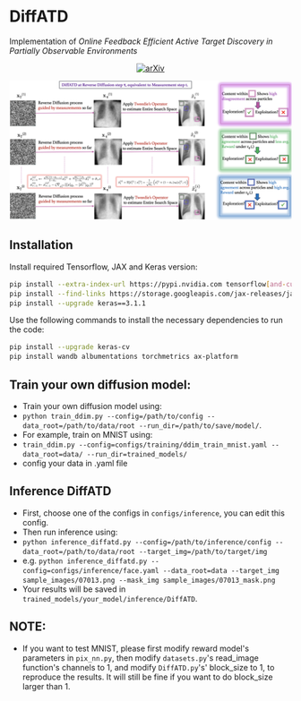 # DiffATD 
Implementation of _Online Feedback Efficient Active Target Discovery in Partially Observable Environments_

<div align="center">
  
[![arXiv](https://img.shields.io/badge/arXiv-2505.06535-b31b1b.svg)](https://arxiv.org/abs/2505.06535)

<img src="imgs/main_figure.png" width="650">
</div>



## Installation
Install required Tensorflow, JAX and Keras version:
```bash
pip install --extra-index-url https://pypi.nvidia.com tensorflow[and-cuda]==2.15.0
pip install --find-links https://storage.googleapis.com/jax-releases/jax_cuda_releases.html jax[cuda12_pip]==0.4.26
pip install --upgrade keras==3.1.1
```
Use the following commands to install the necessary dependencies to run the code:
```bash
pip install --upgrade keras-cv
pip install wandb albumentations torchmetrics ax-platform
```

## Train your own diffusion model:
* Train your own diffusion model using:
* `python train_ddim.py --config=/path/to/config --data_root=/path/to/data/root --run_dir=/path/to/save/model/`.
* For example, train on MNIST using:
* `train_ddim.py --config=configs/training/ddim_train_mnist.yaml --data_root=data/ --run_dir=trained_models/`
* config your data in .yaml file


## Inference DiffATD
* First, choose one of the configs in `configs/inference`, you can edit this config.
* Then run inference using:
* `python inference_diffatd.py --config=/path/to/inference/config --data_root=/path/to/data/root --target_img=/path/to/target/img`
* e.g. `python inference_diffatd.py --config=configs/inference/face.yaml --data_root=data --target_img sample_images/07013.png --mask_img sample_images/07013_mask.png` 
* Your results will be saved in `trained_models/your_model/inference/DiffATD`.


## NOTE:
* If you want to test MNIST, please first modify reward model's parameters in `pix_nn.py`, then modify `datasets.py`'s read_image function's channels to 1, and modify `DiffATD.py`'s' block_size to 1, to reproduce the results. It will still be fine if you want to do block_size larger than 1.
